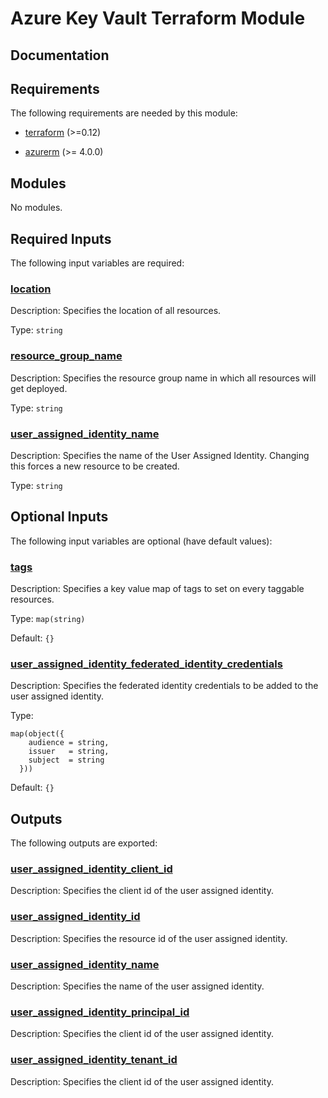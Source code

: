 <!-- BEGIN_TF_DOCS -->
# Azure Key Vault Terraform Module

## Documentation
<!-- markdownlint-disable MD033 -->

## Requirements

The following requirements are needed by this module:

- <a name="requirement_terraform"></a> [terraform](#requirement\_terraform) (>=0.12)

- <a name="requirement_azurerm"></a> [azurerm](#requirement\_azurerm) (>= 4.0.0)

## Modules

No modules.

<!-- markdownlint-disable MD013 -->
<!-- markdownlint-disable MD034 -->
## Required Inputs

The following input variables are required:

### <a name="input_location"></a> [location](#input\_location)

Description: Specifies the location of all resources.

Type: `string`

### <a name="input_resource_group_name"></a> [resource\_group\_name](#input\_resource\_group\_name)

Description: Specifies the resource group name in which all resources will get deployed.

Type: `string`

### <a name="input_user_assigned_identity_name"></a> [user\_assigned\_identity\_name](#input\_user\_assigned\_identity\_name)

Description: Specifies the name of the User Assigned Identity. Changing this forces a new resource to be created.

Type: `string`

## Optional Inputs

The following input variables are optional (have default values):

### <a name="input_tags"></a> [tags](#input\_tags)

Description: Specifies a key value map of tags to set on every taggable resources.

Type: `map(string)`

Default: `{}`

### <a name="input_user_assigned_identity_federated_identity_credentials"></a> [user\_assigned\_identity\_federated\_identity\_credentials](#input\_user\_assigned\_identity\_federated\_identity\_credentials)

Description: Specifies the federated identity credentials to be added to the user assigned identity.

Type:

```hcl
map(object({
    audience = string,
    issuer   = string,
    subject  = string
  }))
```

Default: `{}`

## Outputs

The following outputs are exported:

### <a name="output_user_assigned_identity_client_id"></a> [user\_assigned\_identity\_client\_id](#output\_user\_assigned\_identity\_client\_id)

Description: Specifies the client id of the user assigned identity.

### <a name="output_user_assigned_identity_id"></a> [user\_assigned\_identity\_id](#output\_user\_assigned\_identity\_id)

Description: Specifies the resource id of the user assigned identity.

### <a name="output_user_assigned_identity_name"></a> [user\_assigned\_identity\_name](#output\_user\_assigned\_identity\_name)

Description: Specifies the name of the user assigned identity.

### <a name="output_user_assigned_identity_principal_id"></a> [user\_assigned\_identity\_principal\_id](#output\_user\_assigned\_identity\_principal\_id)

Description: Specifies the client id of the user assigned identity.

### <a name="output_user_assigned_identity_tenant_id"></a> [user\_assigned\_identity\_tenant\_id](#output\_user\_assigned\_identity\_tenant\_id)

Description: Specifies the client id of the user assigned identity.

<!-- END_TF_DOCS -->